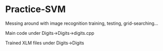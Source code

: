 # Practice-SVM
Messing around with image recognition training, testing, grid-searching...


Main code under Digits->Digits->digits.cpp

Trained XLM files under Digits->Digits

